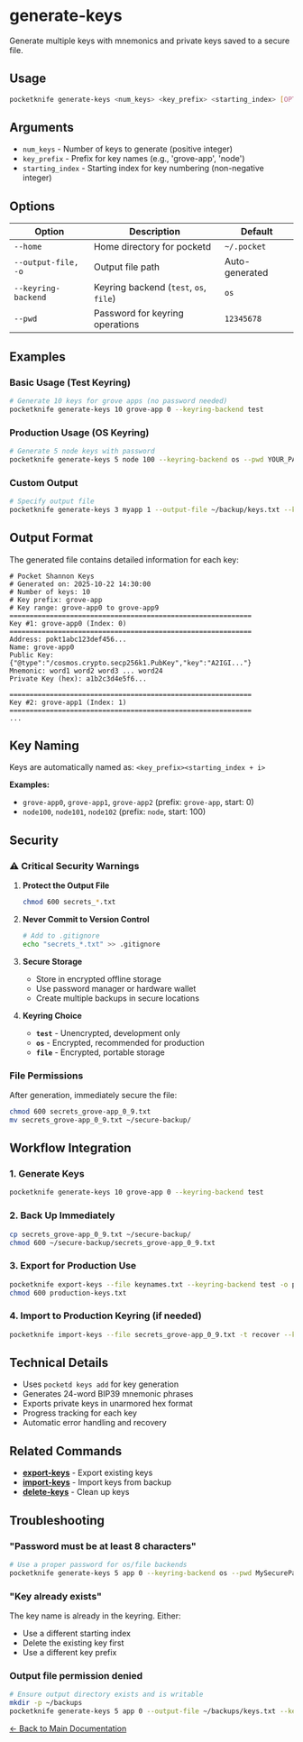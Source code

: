 # generate-keys

Generate multiple keys with mnemonics and private keys saved to a secure file.

## Usage

```bash
pocketknife generate-keys <num_keys> <key_prefix> <starting_index> [OPTIONS]
```

## Arguments

- `num_keys` - Number of keys to generate (positive integer)
- `key_prefix` - Prefix for key names (e.g., 'grove-app', 'node')
- `starting_index` - Starting index for key numbering (non-negative integer)

## Options

| Option | Description | Default |
|--------|-------------|---------|
| `--home` | Home directory for pocketd | `~/.pocket` |
| `--output-file, -o` | Output file path | Auto-generated |
| `--keyring-backend` | Keyring backend (`test`, `os`, `file`) | `os` |
| `--pwd` | Password for keyring operations | `12345678` |

## Examples

### Basic Usage (Test Keyring)
```bash
# Generate 10 keys for grove apps (no password needed)
pocketknife generate-keys 10 grove-app 0 --keyring-backend test
```

### Production Usage (OS Keyring)
```bash
# Generate 5 node keys with password
pocketknife generate-keys 5 node 100 --keyring-backend os --pwd YOUR_PASSWORD
```

### Custom Output
```bash
# Specify output file
pocketknife generate-keys 3 myapp 1 --output-file ~/backup/keys.txt --keyring-backend test
```

## Output Format

The generated file contains detailed information for each key:

```
# Pocket Shannon Keys
# Generated on: 2025-10-22 14:30:00
# Number of keys: 10
# Key prefix: grove-app
# Key range: grove-app0 to grove-app9
============================================================
Key #1: grove-app0 (Index: 0)
============================================================
Address: pokt1abc123def456...
Name: grove-app0
Public Key: {"@type":"/cosmos.crypto.secp256k1.PubKey","key":"A2IGI..."}
Mnemonic: word1 word2 word3 ... word24
Private Key (hex): a1b2c3d4e5f6...

============================================================
Key #2: grove-app1 (Index: 1)
============================================================
...
```

## Key Naming

Keys are automatically named as: `<key_prefix><starting_index + i>`

**Examples:**
- `grove-app0`, `grove-app1`, `grove-app2` (prefix: `grove-app`, start: 0)
- `node100`, `node101`, `node102` (prefix: `node`, start: 100)

## Security

### ⚠️ Critical Security Warnings

1. **Protect the Output File**
   ```bash
   chmod 600 secrets_*.txt
   ```

2. **Never Commit to Version Control**
   ```bash
   # Add to .gitignore
   echo "secrets_*.txt" >> .gitignore
   ```

3. **Secure Storage**
   - Store in encrypted offline storage
   - Use password manager or hardware wallet
   - Create multiple backups in secure locations

4. **Keyring Choice**
   - **`test`** - Unencrypted, development only
   - **`os`** - Encrypted, recommended for production
   - **`file`** - Encrypted, portable storage

### File Permissions

After generation, immediately secure the file:
```bash
chmod 600 secrets_grove-app_0_9.txt
mv secrets_grove-app_0_9.txt ~/secure-backup/
```

## Workflow Integration

### 1. Generate Keys
```bash
pocketknife generate-keys 10 grove-app 0 --keyring-backend test
```

### 2. Back Up Immediately
```bash
cp secrets_grove-app_0_9.txt ~/secure-backup/
chmod 600 ~/secure-backup/secrets_grove-app_0_9.txt
```

### 3. Export for Production Use
```bash
pocketknife export-keys --file keynames.txt --keyring-backend test -o production-keys.txt
chmod 600 production-keys.txt
```

### 4. Import to Production Keyring (if needed)
```bash
pocketknife import-keys --file secrets_grove-app_0_9.txt -t recover --keyring-backend os --pwd SECURE_PASSWORD
```

## Technical Details

- Uses `pocketd keys add` for key generation
- Generates 24-word BIP39 mnemonic phrases
- Exports private keys in unarmored hex format
- Progress tracking for each key
- Automatic error handling and recovery

## Related Commands

- [**export-keys**](export-keys.md) - Export existing keys
- [**import-keys**](import-keys.md) - Import keys from backup
- [**delete-keys**](delete-keys.md) - Clean up keys

## Troubleshooting

### "Password must be at least 8 characters"
```bash
# Use a proper password for os/file backends
pocketknife generate-keys 5 app 0 --keyring-backend os --pwd MySecurePass123
```

### "Key already exists"
The key name is already in the keyring. Either:
- Use a different starting index
- Delete the existing key first
- Use a different key prefix

### Output file permission denied
```bash
# Ensure output directory exists and is writable
mkdir -p ~/backups
pocketknife generate-keys 5 app 0 --output-file ~/backups/keys.txt --keyring-backend test
```

[← Back to Main Documentation](../README.md)
